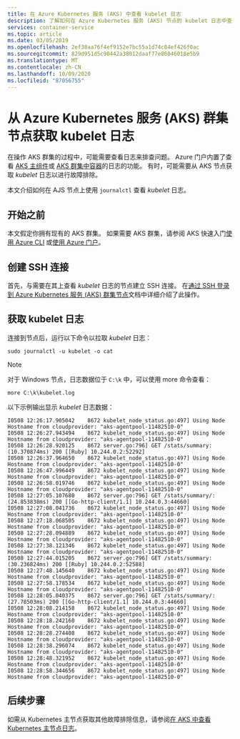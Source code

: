 ```yaml
---
title: 在 Azure Kubernetes 服务 (AKS) 中查看 kubelet 日志
description: 了解如何在 Azure Kubernetes 服务 (AKS) 节点的 kubelet 日志中查看故障排除信息
services: container-service
ms.topic: article
ms.date: 03/05/2019
ms.openlocfilehash: 2ef38aa76f4ef9152e7bc55a1d74c84ef426f0ac
ms.sourcegitcommit: 829d951d5c90442a38012daaf77e86046018e5b9
ms.translationtype: MT
ms.contentlocale: zh-CN
ms.lasthandoff: 10/09/2020
ms.locfileid: "87056755"
---
```

# <a name="get-kubelet-logs-from-azure-kubernetes-service-aks-cluster-nodes"></a>从 Azure Kubernetes 服务 (AKS) 群集节点获取 kubelet 日志

在操作 AKS 群集的过程中，可能需要查看日志来排查问题。 Azure 门户内置了查看 [AKS 主组件][aks-master-logs]或 [AKS 群集中容器][azure-container-logs]的日志的功能。 有时，可能需要从 AKS 节点获取 *kubelet* 日志以进行故障排除。

本文介绍如何在 AJS 节点上使用 `journalctl` 查看 *kubelet* 日志。

## <a name="before-you-begin"></a>开始之前

本文假定你拥有现有的 AKS 群集。 如果需要 AKS 群集，请参阅 AKS 快速入门[使用 Azure CLI][aks-quickstart-cli] 或[使用 Azure 门户][aks-quickstart-portal]。

## <a name="create-an-ssh-connection"></a>创建 SSH 连接

首先，与需要在其上查看 *kubelet* 日志的节点建立 SSH 连接。 在[通过 SSH 登录到 Azure Kubernetes 服务 (AKS) 群集节点][aks-ssh]文档中详细介绍了此操作。

## <a name="get-kubelet-logs"></a>获取 kubelet 日志

连接到节点后，运行以下命令以拉取 *kubelet* 日志：

```console
sudo journalctl -u kubelet -o cat
```

> [!NOTE]
> 对于 Windows 节点，日志数据位于 `C:\k` 中，可以使用 more 命令查看：
> ```
> more C:\k\kubelet.log
> ```

以下示例输出显示 *kubelet* 日志数据：

```
I0508 12:26:17.905042    8672 kubelet_node_status.go:497] Using Node Hostname from cloudprovider: "aks-agentpool-11482510-0"
I0508 12:26:27.943494    8672 kubelet_node_status.go:497] Using Node Hostname from cloudprovider: "aks-agentpool-11482510-0"
I0508 12:26:28.920125    8672 server.go:796] GET /stats/summary: (10.370874ms) 200 [[Ruby] 10.244.0.2:52292]
I0508 12:26:37.964650    8672 kubelet_node_status.go:497] Using Node Hostname from cloudprovider: "aks-agentpool-11482510-0"
I0508 12:26:47.996449    8672 kubelet_node_status.go:497] Using Node Hostname from cloudprovider: "aks-agentpool-11482510-0"
I0508 12:26:58.019746    8672 kubelet_node_status.go:497] Using Node Hostname from cloudprovider: "aks-agentpool-11482510-0"
I0508 12:27:05.107680    8672 server.go:796] GET /stats/summary/: (24.853838ms) 200 [[Go-http-client/1.1] 10.244.0.3:44660]
I0508 12:27:08.041736    8672 kubelet_node_status.go:497] Using Node Hostname from cloudprovider: "aks-agentpool-11482510-0"
I0508 12:27:18.068505    8672 kubelet_node_status.go:497] Using Node Hostname from cloudprovider: "aks-agentpool-11482510-0"
I0508 12:27:28.094889    8672 kubelet_node_status.go:497] Using Node Hostname from cloudprovider: "aks-agentpool-11482510-0"
I0508 12:27:38.121346    8672 kubelet_node_status.go:497] Using Node Hostname from cloudprovider: "aks-agentpool-11482510-0"
I0508 12:27:44.015205    8672 server.go:796] GET /stats/summary: (30.236824ms) 200 [[Ruby] 10.244.0.2:52588]
I0508 12:27:48.145640    8672 kubelet_node_status.go:497] Using Node Hostname from cloudprovider: "aks-agentpool-11482510-0"
I0508 12:27:58.178534    8672 kubelet_node_status.go:497] Using Node Hostname from cloudprovider: "aks-agentpool-11482510-0"
I0508 12:28:05.040375    8672 server.go:796] GET /stats/summary/: (27.78503ms) 200 [[Go-http-client/1.1] 10.244.0.3:44660]
I0508 12:28:08.214158    8672 kubelet_node_status.go:497] Using Node Hostname from cloudprovider: "aks-agentpool-11482510-0"
I0508 12:28:18.242160    8672 kubelet_node_status.go:497] Using Node Hostname from cloudprovider: "aks-agentpool-11482510-0"
I0508 12:28:28.274408    8672 kubelet_node_status.go:497] Using Node Hostname from cloudprovider: "aks-agentpool-11482510-0"
I0508 12:28:38.296074    8672 kubelet_node_status.go:497] Using Node Hostname from cloudprovider: "aks-agentpool-11482510-0"
I0508 12:28:48.321952    8672 kubelet_node_status.go:497] Using Node Hostname from cloudprovider: "aks-agentpool-11482510-0"
I0508 12:28:58.344656    8672 kubelet_node_status.go:497] Using Node Hostname from cloudprovider: "aks-agentpool-11482510-0"
```

## <a name="next-steps"></a>后续步骤

如需从 Kubernetes 主节点获取其他故障排除信息，请参阅[在 AKS 中查看 Kubernetes 主节点日志][aks-master-logs]。

<!-- LINKS - internal -->
[aks-ssh]: ssh.md
[aks-master-logs]: view-master-logs.md
[aks-quickstart-cli]: kubernetes-walkthrough.md
[aks-quickstart-portal]: kubernetes-walkthrough-portal.md
[aks-master-logs]: view-master-logs.md
[azure-container-logs]: ../azure-monitor/insights/container-insights-overview.md

